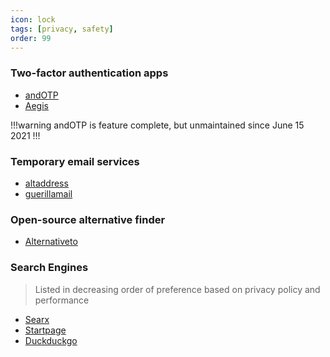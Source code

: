 ```yaml
---
icon: lock
tags: [privacy, safety]
order: 99
---
```


### Two-factor authentication apps

- [andOTP](https://github.com/andOTP/andOTP)
- [Aegis](https://github.com/beemdevelopment/Aegis)

!!!warning
andOTP is feature complete, but unmaintained since June 15 2021
!!!

### Temporary email services

- [altaddress](https://altaddress.org/)
- [guerillamail](https://www.guerrillamail.com/)

### Open-source alternative finder

- [Alternativeto](https://alternativeto.net/)

### Search Engines

> Listed in decreasing order of preference based on privacy policy and performance

- [Searx](https://searx.space/)
- [Startpage](https://www.startpage.com/)
- [Duckduckgo](https://duckduckgo.com/)
